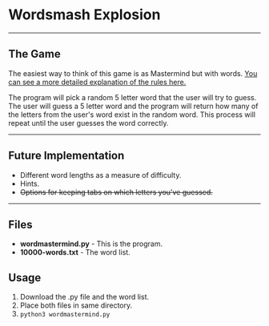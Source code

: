 # Wordsmash Explosion
---

## The Game

The easiest way to think of this game is as Mastermind but with words. [You can see a more detailed explanation of the rules here.](https://www.word-grabber.com/printable-word-games/a-mastermind-with-words-jotto)

The program will pick a random 5 letter word that the user will try to guess. The user will guess a 5 letter word and the program will return how many of the letters from the user's word exist in the random word. This process will repeat until the user guesses the word correctly.

---

## Future Implementation

- Different word lengths as a measure of difficulty.
- Hints.
- ~~Options for keeping tabs on which letters you've guessed.~~

---

## Files

- **wordmastermind.py** - This is the program.
- **10000-words.txt** - The word list.

## Usage

1. Download the .py file and the word list.
2. Place both files in same directory.
3. ```python3 wordmastermind.py```